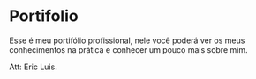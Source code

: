 
# Portifolio

Esse é meu portifólio profissional, nele você poderá ver os meus <br />
conhecimentos na prática e conhecer um pouco mais sobre mim. 

Att: Eric Luis.
